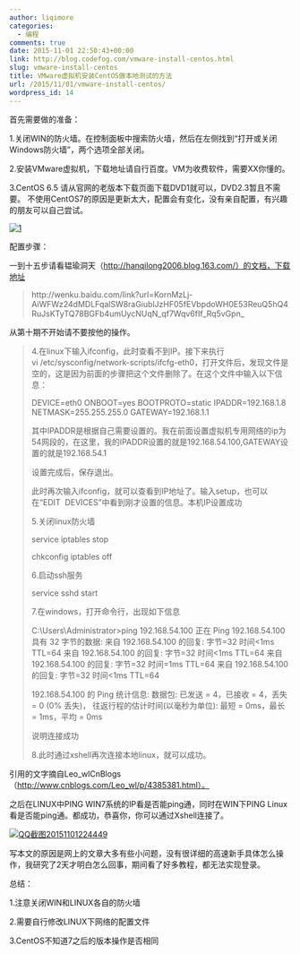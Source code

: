 ```yaml
---
author: liqimore
categories:
  - 编程
comments: true
date: 2015-11-01 22:50:43+00:00
link: http://blog.codefog.com/vmware-install-centos.html
slug: vmware-install-centos
title: VMware虚拟机安装CentOS做本地测试的方法
url: /2015/11/01/vmware-install-centos/
wordpress_id: 14
---
```



首先需要做的准备：

1.关闭WIN的防火墙。在控制面板中搜索防火墙，然后在左侧找到“打开或关闭Windows防火墙”，两个选项全部关闭。

2.安装VMware虚拟机，下载地址请自行百度。VM为收费软件，需要XX你懂的。

3.CentOS 6.5 请从官网的老版本下载页面下载DVD1就可以，DVD2.3暂且不需要。 不使用CentOS7的原因是更新太大，配置会有变化，没有亲自配置，有兴趣的朋友可以自己尝试。

[![1](http://blog.codefog.com/usr/uploads/2015/11/1.png)](http://blog.codefog.com/usr/uploads/2015/11/1.png)

配置步骤：

一到十五步请看韫瑜洞天（http://hanqilong2006.blog.163.com/）的文档，下载地址

<!--more-->


<blockquote>http://wenku.baidu.com/link?url=KornMzLj-AiWFWz24dMDLFqalSW8raGiublJzHF05fEVbpdoWH0E53ReuQ5hQ4RuJsKTyTQ78BGFb4umUycNUqN_qf7Wqv6fIf_Rq5vGpn_</blockquote>


从第十期不开始请不要按他的操作。


<blockquote>4.在linux下输入ifconfig，此时查看不到IP。接下来执行vi /etc/sysconfig/network-scripts/ifcfg-eth0，打开文件后，发现文件是空的，这是因为前面的步骤把这个文件删除了。在这个文件中输入以下信息：

DEVICE=eth0
ONBOOT=yes
BOOTPROTO=static
IPADDR=192.168.1.8
NETMASK=255.255.255.0
GATEWAY=192.168.1.1

其中IPADDR是根据自己需要设置的。我在前面设置虚拟机专用网络的ip为54网段的，在这里，我的IPADDR设置的就是192.168.54.100,GATEWAY设置的就是192.168.54.1

设置完成后，保存退出。

此时再次输入ifconfig，就可以查看到IP地址了。输入setup，也可以在“EDIT  DEVICES”中看到刚才设置的信息。本机IP设置成功

5.关闭linux防火墙

service iptables stop

chkconfig iptables off

6.启动ssh服务

service sshd start

7.在windows，打开命令行，出现如下信息

C:\Users\Administrator>ping 192.168.54.100
正在 Ping 192.168.54.100 具有 32 字节的数据:
来自 192.168.54.100 的回复: 字节=32 时间<1ms TTL=64
来自 192.168.54.100 的回复: 字节=32 时间<1ms TTL=64
来自 192.168.54.100 的回复: 字节=32 时间=1ms TTL=64
来自 192.168.54.100 的回复: 字节=32 时间<1ms TTL=64

192.168.54.100 的 Ping 统计信息:
数据包: 已发送 = 4，已接收 = 4，丢失 = 0 (0% 丢失)，
往返行程的估计时间(以毫秒为单位):
最短 = 0ms，最长 = 1ms，平均 = 0ms

说明连接成功

8.此时通过xshell再次连接本地linux，就可以成功。</blockquote>




引用的文字摘自Leo_wlCnBlogs（http://www.cnblogs.com/Leo_wl/p/4385381.html）。

之后在LINUX中PING WIN7系统的IP看是否能ping通，同时在WIN下PING Linux 看是否能ping通。都成功，恭喜你，你可以通过Xshell连接了。

[![QQ截图20151101224449](http://blog.codefog.com/usr/uploads/2015/11/QQ截图20151101224449-1024x491.png)](http://blog.codefog.com/usr/uploads/2015/11/QQ截图20151101224449.png)

写本文的原因是网上的文章大多有些小问题，没有很详细的高速新手具体怎么操作，我研究了2天才明白怎么回事，期间看了好多教程，都无法实现登录。

总结：

1.注意关闭WIN和LINUX各自的防火墙

2.需要自行修改LINUX下网络的配置文件

3.CentOS不知道7之后的版本操作是否相同




